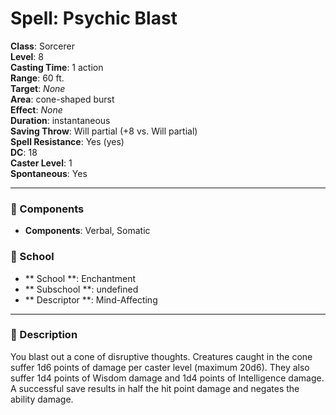 
# Spell: Psychic Blast
**Class**: Sorcerer  
**Level**: 8  
**Casting Time**: 1 action  
**Range**: 60 ft.  
**Target**: _None_  
**Area**: cone-shaped burst  
**Effect**: _None_  
**Duration**: instantaneous  
**Saving Throw**: Will partial (+8 vs. Will partial)  
**Spell Resistance**: Yes (yes)  
**DC**: 18  
**Caster Level**: 1  
**Spontaneous**: Yes

---

### 🔮 Components
- **Components**: Verbal, Somatic

### 🏫 School
- ** School **: Enchantment
- ** Subschool **: undefined
- ** Descriptor **: Mind-Affecting
---

### 📜 Description
You blast out a cone of disruptive thoughts. Creatures caught in the cone suffer 1d6 points of damage per caster level (maximum 20d6). They also suffer 1d4 points of Wisdom damage and 1d4 points of Intelligence damage. A successful save results in half the hit point damage and negates the ability damage.
